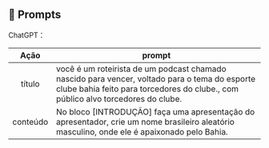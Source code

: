 ## 🧠 Prompts


ChatGPT：

|   Ação   | prompt                                                                                                                                                                                                                                                                         |
| :------: | ------------------------------------------------------------------------------------------------------------------------------------------------------------------------------------------------------------------------------------------------------------------------------ |
|  título  | você é um roteirista de um podcast chamado nascido para vencer, voltado para o tema do esporte clube bahia feito para torcedores do clube., com público alvo torcedores do clube.                                                       |
| conteúdo | No bloco [INTRODUÇÃO] faça uma apresentação do apresentador, crie um nome brasileiro aleatório masculino, onde ele é apaixonado pelo Bahia. |

